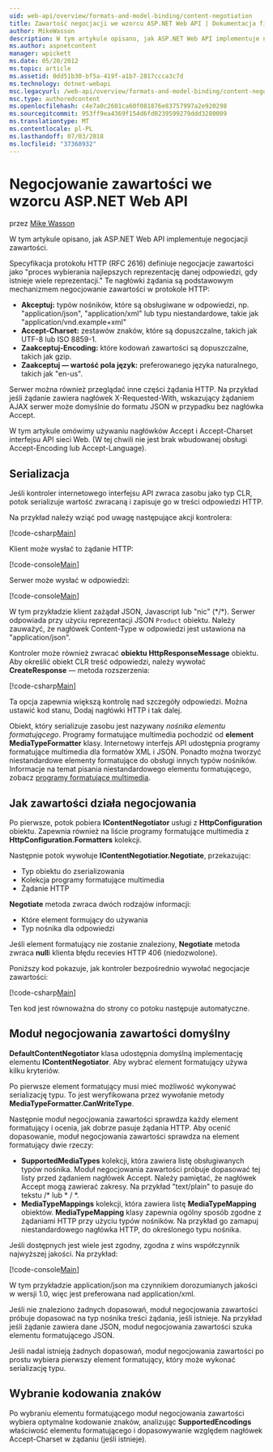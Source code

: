 ```yaml
---
uid: web-api/overview/formats-and-model-binding/content-negotiation
title: Zawartość negocjacji we wzorcu ASP.NET Web API | Dokumentacja firmy Microsoft
author: MikeWasson
description: W tym artykule opisano, jak ASP.NET Web API implementuje negocjacje zawartości HTTP.
ms.author: aspnetcontent
manager: wpickett
ms.date: 05/20/2012
ms.topic: article
ms.assetid: 0dd51b30-bf5a-419f-a1b7-2817ccca3c7d
ms.technology: dotnet-webapi
msc.legacyurl: /web-api/overview/formats-and-model-binding/content-negotiation
msc.type: authoredcontent
ms.openlocfilehash: c4e7a0c2601ca60f081876e83757997a2e920298
ms.sourcegitcommit: 953ff9ea4369f154d6fd0239599279ddd3280009
ms.translationtype: MT
ms.contentlocale: pl-PL
ms.lasthandoff: 07/03/2018
ms.locfileid: "37368932"
---
```

<a name="content-negotiation-in-aspnet-web-api"></a>Negocjowanie zawartości we wzorcu ASP.NET Web API
====================
przez [Mike Wasson](https://github.com/MikeWasson)

W tym artykule opisano, jak ASP.NET Web API implementuje negocjacji zawartości.

Specyfikacja protokołu HTTP (RFC 2616) definiuje negocjacje zawartości jako "proces wybierania najlepszych reprezentację danej odpowiedzi, gdy istnieje wiele reprezentacji." Te nagłówki żądania są podstawowym mechanizmem negocjowanie zawartości w protokole HTTP:

- **Akceptuj:** typów nośników, które są obsługiwane w odpowiedzi, np. "application/json", "application/xml" lub typu niestandardowe, takie jak &quot;application/vnd.example+xml&quot;
- **Accept-Charset:** zestawów znaków, które są dopuszczalne, takich jak UTF-8 lub ISO 8859-1.
- **Zaakceptuj-Encoding:** które kodowań zawartości są dopuszczalne, takich jak gzip.
- **Zaakceptuj — wartość pola język:** preferowanego języka naturalnego, takich jak "en-us".

Serwer można również przeglądać inne części żądania HTTP. Na przykład jeśli żądanie zawiera nagłówek X-Requested-With, wskazujący żądaniem AJAX serwer może domyślnie do formatu JSON w przypadku bez nagłówka Accept.

W tym artykule omówimy używaniu nagłówków Accept i Accept-Charset interfejsu API sieci Web. (W tej chwili nie jest brak wbudowanej obsługi Accept-Encoding lub Accept-Language).

## <a name="serialization"></a>Serializacja

Jeśli kontroler internetowego interfejsu API zwraca zasobu jako typ CLR, potok serializuje wartość zwracaną i zapisuje go w treści odpowiedzi HTTP.

Na przykład należy wziąć pod uwagę następujące akcji kontrolera:

[!code-csharp[Main](content-negotiation/samples/sample1.cs)]

Klient może wysłać to żądanie HTTP:

[!code-console[Main](content-negotiation/samples/sample2.cmd)]

Serwer może wysłać w odpowiedzi:

[!code-console[Main](content-negotiation/samples/sample3.cmd)]

W tym przykładzie klient zażądał JSON, Javascript lub "nic" (\*/\*). Serwer odpowiada przy użyciu reprezentacji JSON `Product` obiektu. Należy zauważyć, że nagłówek Content-Type w odpowiedzi jest ustawiona na &quot;application/json&quot;.

Kontroler może również zwracać **obiektu HttpResponseMessage** obiektu. Aby określić obiekt CLR treść odpowiedzi, należy wywołać **CreateResponse** — metoda rozszerzenia:

[!code-csharp[Main](content-negotiation/samples/sample4.cs)]

Ta opcja zapewnia większą kontrolę nad szczegóły odpowiedzi. Można ustawić kod stanu, Dodaj nagłówki HTTP i tak dalej.

Obiekt, który serializuje zasobu jest nazywany *nośnika elementu formatującego*. Programy formatujące multimedia pochodzić od **element MediaTypeFormatter** klasy. Internetowy interfejs API udostępnia programy formatujące multimedia dla formatów XML i JSON. Ponadto można tworzyć niestandardowe elementy formatujące do obsługi innych typów nośników. Informacje na temat pisania niestandardowego elementu formatującego, zobacz [programy formatujące multimedia](media-formatters.md).

## <a name="how-content-negotiation-works"></a>Jak zawartości działa negocjowania

Po pierwsze, potok pobiera **IContentNegotiator** usługi z **HttpConfiguration** obiektu. Zapewnia również na liście programy formatujące multimedia z **HttpConfiguration.Formatters** kolekcji.

Następnie potok wywołuje **IContentNegotiatior.Negotiate**, przekazując:

- Typ obiektu do zserializowania
- Kolekcja programy formatujące multimedia
- Żądanie HTTP

**Negotiate** metoda zwraca dwóch rodzajów informacji:

- Które element formujący do używania
- Typ nośnika dla odpowiedzi

Jeśli element formatujący nie zostanie znaleziony, **Negotiate** metoda zwraca **null**i klienta błędu recevies HTTP 406 (niedozwolone).

Poniższy kod pokazuje, jak kontroler bezpośrednio wywołać negocjacje zawartości:

[!code-csharp[Main](content-negotiation/samples/sample5.cs)]

Ten kod jest równoważna do strony co potoku następuje automatyczne.

## <a name="default-content-negotiator"></a>Moduł negocjowania zawartości domyślny

**DefaultContentNegotiator** klasa udostępnia domyślną implementację elementu **IContentNegotiator**. Aby wybrać element formatujący używa kilku kryteriów.

Po pierwsze element formatujący musi mieć możliwość wykonywać serializację typu. To jest weryfikowana przez wywołanie metody **MediaTypeFormatter.CanWriteType**.

Następnie moduł negocjowania zawartości sprawdza każdy element formatujący i ocenia, jak dobrze pasuje żądania HTTP. Aby ocenić dopasowanie, moduł negocjowania zawartości sprawdza na element formatujący dwie rzeczy:

- **SupportedMediaTypes** kolekcji, która zawiera listę obsługiwanych typów nośnika. Moduł negocjowania zawartości próbuje dopasować tej listy przed żądaniem nagłówek Accept. Należy pamiętać, że nagłówek Accept mogą zawierać zakresy. Na przykład "text/plain" to pasuje do tekstu /\* lub \* / \*.
- **MediaTypeMappings** kolekcji, która zawiera listę **MediaTypeMapping** obiektów. **MediaTypeMapping** klasy zapewnia ogólny sposób zgodne z żądaniami HTTP przy użyciu typów nośników. Na przykład go zamapuj niestandardowego nagłówka HTTP, do określonego typu nośnika.

Jeśli dostępnych jest wiele jest zgodny, zgodna z wins współczynnik najwyższej jakości. Na przykład:

[!code-console[Main](content-negotiation/samples/sample6.cmd)]

W tym przykładzie application/json ma czynnikiem dorozumianych jakości w wersji 1.0, więc jest preferowana nad application/xml.

Jeśli nie znaleziono żadnych dopasowań, moduł negocjowania zawartości próbuje dopasować na typ nośnika treści żądania, jeśli istnieje. Na przykład jeśli żądanie zawiera dane JSON, moduł negocjowania zawartości szuka elementu formatującego JSON.

Jeśli nadal istnieją żadnych dopasowań, moduł negocjowania zawartości po prostu wybiera pierwszy element formatujący, który może wykonać serializację typu.

## <a name="selecting-a-character-encoding"></a>Wybranie kodowania znaków

Po wybraniu elementu formatującego moduł negocjowania zawartości wybiera optymalne kodowanie znaków, analizując **SupportedEncodings** właściwość elementu formatującego i dopasowywanie względem nagłówek Accept-Charset w żądaniu (jeśli istnieje).
